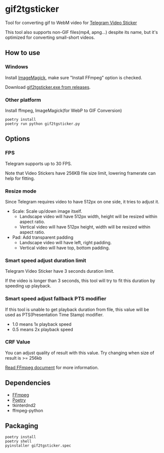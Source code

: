 gif2tgsticker
====================

Tool for converting gif to WebM video for [Telegram Video Sticker](https://core.telegram.org/stickers#video-sticker-requirements)

This tool also supports non-GIF files(mp4, apng...) despite its name, but it's optimized for converting small-short videos.

How to use
--------------------

### Windows

Install [ImageMagick](https://imagemagick.org/script/download.php#windows), make sure "Install FFmpeg" option is checked.

Download [gif2tgsticker.exe from releases](../../releases).


### Other platform

Install ffmpeg, ImageMagick(for WebP to GIF Conversion)

```
poetry install
poetry run python gif2tgsticker.py
```

Options
--------------------

### FPS

Telegram supports up to 30 FPS.

Note that Video Stickers have 256KB file size limit, lowering framerate can help for fitting.

### Resize mode

Since Telegram requires video to have 512px on one side, it tries to adjust it.

  * Scale: Scale up/down image itself.
    * Landscape video will have 512px width, height will be resized within aspect ratio.
    * Vertical video will have 512px height, width will be resized within aspect ratio.
  * Pad: Add transparent padding
    * Landscape video will have left, right padding.
    * Vertical video will have top, bottom padding.


### Smart speed adjust duration limit

Telegram Video Sticker have 3 seconds duration limit.

If the video is longer than 3 seconds, this tool will try to fit this duration by speeding up playback.


### Smart speed adjust fallback PTS modifier

If this tool is unable to get playback duration from file, this value will be used as PTS(Presentation Time Stamp) modifier.

* 1.0 means 1x playback speed
* 0.5 means 2x playback speed

### CRF Value

You can adjust quality of result with this value. Try changing when size of result is >= 256kb

[Read FFmpeg document](https://trac.ffmpeg.org/wiki/Encode/H.264) for more information.


Dependencies
--------------------

* [FFmpeg](https://www.ffmpeg.org/)
* [Poetry](https://python-poetry.org/)
* tkinterdnd2
* ffmpeg-python


Packaging
------------------

```
poetry install
poetry shell
pyinstaller gif2tgsticker.spec
```
